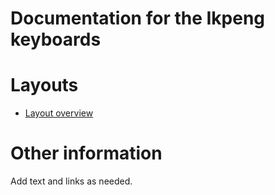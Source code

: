 # Documentation for the Ikpeng keyboards

# Layouts

-   [Layout overview](layout.md)

# Other information

Add text and links as needed.
